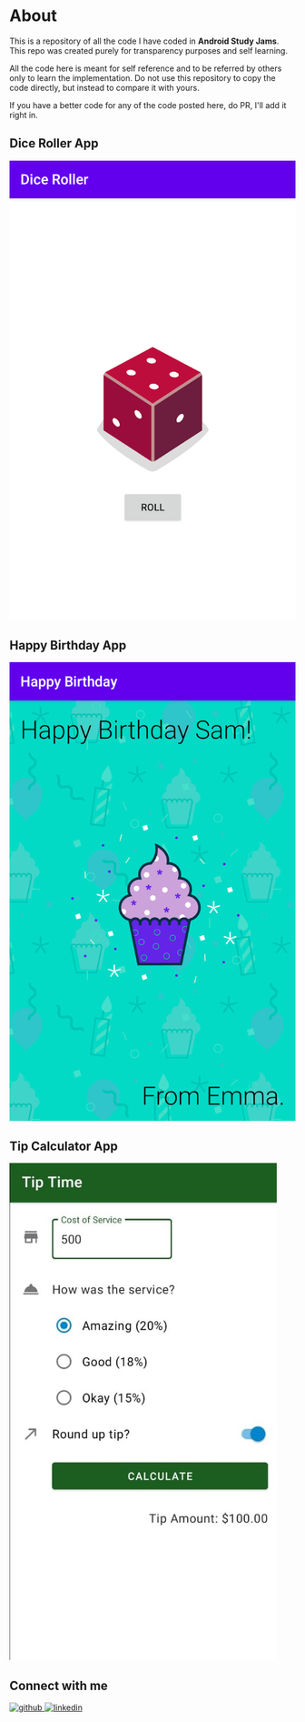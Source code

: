 # About
This is a repository of all the code I have coded in **Android Study Jams**. This repo was created purely for transparency purposes and self learning.

All the code here is meant for self reference and to be referred by others only to learn the implementation. Do not use this repository to copy the code directly, but instead to compare it with yours.

If you have a better code for any of the code posted here, do PR, I'll add it right in.

## Dice Roller App
<img src = "https://github.com/swapnilsparsh/AndroidStudyJams/blob/master/Screenshots/DiceRoller.png" />

## Happy Birthday App
<img src = "https://github.com/swapnilsparsh/AndroidStudyJams/blob/master/Screenshots/HappyBirthday.png" />

## Tip Calculator App
<img src = "https://github.com/swapnilsparsh/AndroidStudyJams/blob/master/Screenshots/TipCalculator.jpeg" />


## Connect with me
<a href="https://github.com/swapnilsparsh" target="_blank">
<img src=https://img.shields.io/badge/github-%2324292e.svg?&style=for-the-badge&logo=github&logoColor=white alt=github style="margin-bottom: 5px;" />
</a>
<a href="https://www.linkedin.com/in/swapnil-srivastava-sparsh/" target="_blank">
<img src=https://img.shields.io/badge/linkedin-%231E77B5.svg?&style=for-the-badge&logo=linkedin&logoColor=white alt=linkedin style="margin-bottom: 5px;" />
</a>
